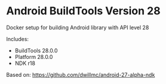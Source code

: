 # Android BuildTools Version 28

Docker setup for building Android library with API level 28

Includes:
* BuildTools 28.0.0
* Platform 28.0.0
* NDK r18

Based on: https://github.com/dwillmc/android-27-alpha-ndk
